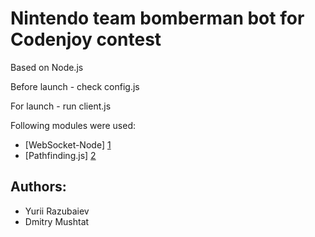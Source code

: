 
Nintendo team bomberman bot for Codenjoy contest
================================================

Based on Node.js

Before launch - check config.js

For launch - run client.js

Following modules were used:

* [WebSocket-Node] [1]
* [Pathfinding.js] [2]

[1]: https://github.com/Worlize/WebSocket-Node       "Websocket"
[2]: https://github.com/qiao/PathFinding.js/        "Pathfinding.js"

## Authors:

* Yurii Razubaiev
* Dmitry Mushtat